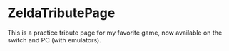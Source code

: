 # ZeldaTributePage
This is a practice tribute page for my favorite game, now available on the switch and PC (with emulators).
